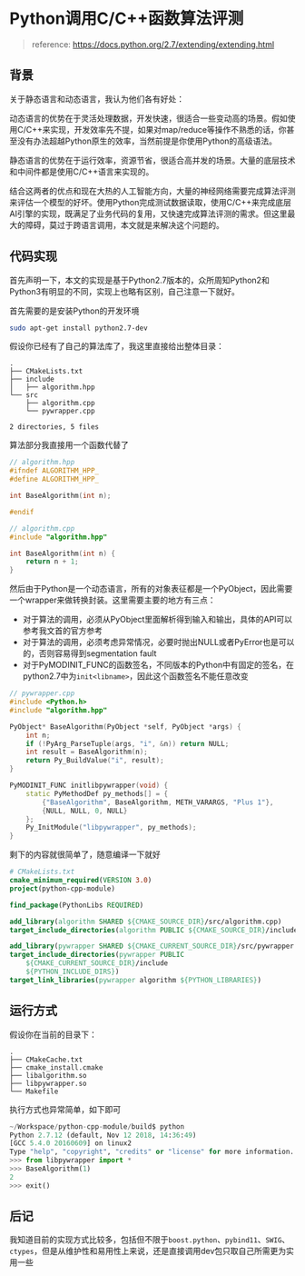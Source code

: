 # Python调用C/C++函数算法评测

> reference: <https://docs.python.org/2.7/extending/extending.html>

## 背景

关于静态语言和动态语言，我认为他们各有好处：

动态语言的优势在于灵活处理数据，开发快速，很适合一些变动高的场景。假如使用C/C++来实现，开发效率先不提，如果对map/reduce等操作不熟悉的话，你甚至没有办法超越Python原生的效率，当然前提是你使用Python的高级语法。

静态语言的优势在于运行效率，资源节省，很适合高并发的场景。大量的底层技术和中间件都是使用C/C++语言来实现的。

结合这两者的优点和现在大热的人工智能方向，大量的神经网络需要完成算法评测来评估一个模型的好坏。使用Python完成测试数据读取，使用C/C++来完成底层AI引擎的实现，既满足了业务代码的复用，又快速完成算法评测的需求。但这里最大的障碍，莫过于跨语言调用，本文就是来解决这个问题的。

## 代码实现

首先声明一下，本文的实现是基于Python2.7版本的，众所周知Python2和Python3有明显的不同，实现上也略有区别，自己注意一下就好。

首先需要的是安装Python的开发环境

```bash
sudo apt-get install python2.7-dev
```

假设你已经有了自己的算法库了，我这里直接给出整体目录：

```plain
.
├── CMakeLists.txt
├── include
│   ├── algorithm.hpp
└── src
    ├── algorithm.cpp
    └── pywrapper.cpp

2 directories, 5 files
```

算法部分我直接用一个函数代替了

```c++
// algorithm.hpp
#ifndef ALGORITHM_HPP_
#define ALGORITHM_HPP_

int BaseAlgorithm(int n);

#endif
```

```c++
// algorithm.cpp
#include "algorithm.hpp"

int BaseAlgorithm(int n) {
    return n + 1;
}
```

然后由于Python是一个动态语言，所有的对象表征都是一个PyObject，因此需要一个wrapper来做转换封装。这里需要主要的地方有三点：

- 对于算法的调用，必须从PyObject里面解析得到输入和输出，具体的API可以参考我文首的官方参考
- 对于算法的调用，必须考虑异常情况，必要时抛出NULL或者PyError也是可以的，否则容易得到segmentation fault
- 对于PyMODINIT_FUNC的函数签名，不同版本的Python中有固定的签名，在python2.7中为`init<libname>`，因此这个函数签名不能任意改变

```c++
// pywrapper.cpp
#include <Python.h>
#include "algorithm.hpp"

PyObject* BaseAlgorithm(PyObject *self, PyObject *args) {
    int n;
    if (!PyArg_ParseTuple(args, "i", &n)) return NULL;
    int result = BaseAlgorithm(n);
    return Py_BuildValue("i", result);
}

PyMODINIT_FUNC initlibpywrapper(void) {
    static PyMethodDef py_methods[] = {
        {"BaseAlgorithm", BaseAlgorithm, METH_VARARGS, "Plus 1"},
        {NULL, NULL, 0, NULL}
    };
    Py_InitModule("libpywrapper", py_methods);
}
```

剩下的内容就很简单了，随意编译一下就好

```cmake
# CMakeLists.txt
cmake_minimum_required(VERSION 3.0)
project(python-cpp-module)

find_package(PythonLibs REQUIRED)

add_library(algorithm SHARED ${CMAKE_SOURCE_DIR}/src/algorithm.cpp)
target_include_directories(algorithm PUBLIC ${CMAKE_SOURCE_DIR}/include)

add_library(pywrapper SHARED ${CMAKE_CURRENT_SOURCE_DIR}/src/pywrapper.cpp)
target_include_directories(pywrapper PUBLIC
    ${CMAKE_CURRENT_SOURCE_DIR}/include
    ${PYTHON_INCLUDE_DIRS})
target_link_libraries(pywrapper algorithm ${PYTHON_LIBRARIES})
```

## 运行方式

假设你在当前的目录下：

```
.
├── CMakeCache.txt
├── cmake_install.cmake
├── libalgorithm.so
├── libpywrapper.so
└── Makefile
```

执行方式也异常简单，如下即可

```python
~/Workspace/python-cpp-module/build$ python
Python 2.7.12 (default, Nov 12 2018, 14:36:49)
[GCC 5.4.0 20160609] on linux2
Type "help", "copyright", "credits" or "license" for more information.
>>> from libpywrapper import *
>>> BaseAlgorithm(1)
2
>>> exit()
```

## 后记

我知道目前的实现方式比较多，包括但不限于`boost.python`、`pybind11`、`SWIG`、`ctypes`，但是从维护性和易用性上来说，还是直接调用dev包只取自己所需更为实用一些
